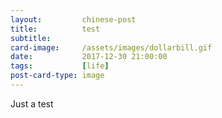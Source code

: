```yaml
---
layout:         chinese-post
title:          test
subtitle:
card-image:     /assets/images/dollarbill.gif
date:           2017-12-30 21:00:00
tags:           [life]
post-card-type: image
---
```


Just a test

